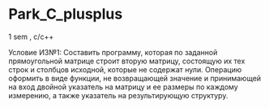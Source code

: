 # Park_C_plusplus
1 sem , c/c++

Условие ИЗ№1:
Составить программу, которая по заданной прямоугольной матрице строит вторую матрицу, состоящую их тех строк и столбцов исходной, которые не содержат нули. Операцию оформить в виде функции, не возвращающей значение и принимающей на вход двойной указатель на матрицу и ее размеры по каждому измерению, а также указатель на результирующую структуру.
